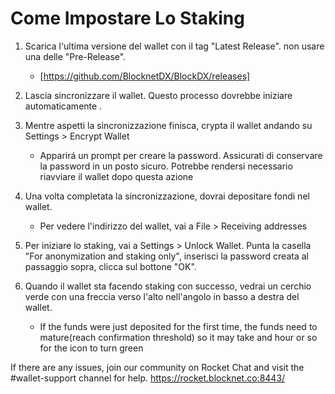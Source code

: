 # Come Impostare Lo Staking

1. Scarica l'ultima versione del wallet con il tag "Latest Release". non usare una delle "Pre-Release".

    - [https://github.com/BlocknetDX/BlockDX/releases]
 
2. Lascia sincronizzare il wallet. Questo processo dovrebbe iniziare automaticamente .

3. Mentre aspetti la sincronizzazione finisca, crypta il wallet andando su Settings > Encrypt Wallet
    - Apparirá un prompt per creare la password. Assicurati di conservare la password in un posto sicuro. Potrebbe rendersi necessario riavviare il wallet dopo questa azione

4. Una volta completata la sincronizzazione, dovrai depositare fondi nel wallet.
    - Per vedere l'indirizzo del wallet, vai a File > Receiving addresses

5. Per iniziare lo staking, vai a Settings > Unlock Wallet. Punta la casella "For anonymization and staking only", inserisci la password creata al passaggio sopra, clicca sul bottone "OK".

6. Quando il wallet sta facendo staking con successo, vedrai un cerchio verde con una freccia verso l'alto nell'angolo in basso a destra del wallet.
    - If the funds were just deposited for the first time, the funds need to mature(reach confirmation threshold) so it may take and hour or so for the icon to turn green
    
If there are any issues, join our community on Rocket Chat and visit the #wallet-support channel for help.
https://rocket.blocknet.co:8443/
